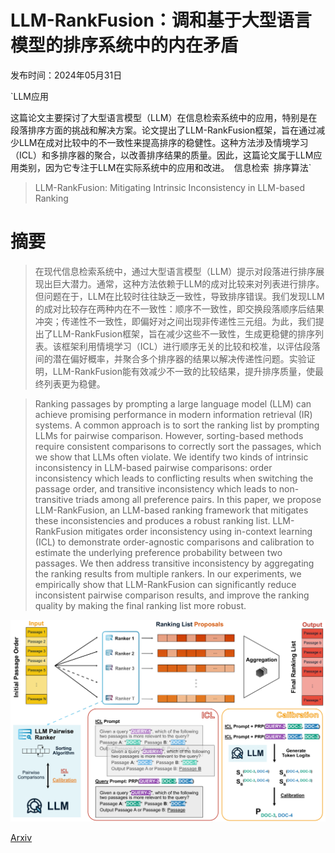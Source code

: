 # LLM-RankFusion：调和基于大型语言模型的排序系统中的内在矛盾

发布时间：2024年05月31日

`LLM应用

这篇论文主要探讨了大型语言模型（LLM）在信息检索系统中的应用，特别是在段落排序方面的挑战和解决方案。论文提出了LLM-RankFusion框架，旨在通过减少LLM在成对比较中的不一致性来提高排序的稳健性。这种方法涉及情境学习（ICL）和多排序器的聚合，以改善排序结果的质量。因此，这篇论文属于LLM应用类别，因为它专注于LLM在实际系统中的应用和改进。` `信息检索` `排序算法`

> LLM-RankFusion: Mitigating Intrinsic Inconsistency in LLM-based Ranking

# 摘要

> 在现代信息检索系统中，通过大型语言模型（LLM）提示对段落进行排序展现出巨大潜力。通常，这种方法依赖于LLM的成对比较来对列表进行排序。但问题在于，LLM在比较时往往缺乏一致性，导致排序错误。我们发现LLM的成对比较存在两种内在不一致性：顺序不一致性，即交换段落顺序后结果冲突；传递性不一致性，即偏好对之间出现非传递性三元组。为此，我们提出了LLM-RankFusion框架，旨在减少这些不一致性，生成更稳健的排序列表。该框架利用情境学习（ICL）进行顺序无关的比较和校准，以评估段落间的潜在偏好概率，并聚合多个排序器的结果以解决传递性问题。实验证明，LLM-RankFusion能有效减少不一致的比较结果，提升排序质量，使最终列表更为稳健。

> Ranking passages by prompting a large language model (LLM) can achieve promising performance in modern information retrieval (IR) systems. A common approach is to sort the ranking list by prompting LLMs for pairwise comparison. However, sorting-based methods require consistent comparisons to correctly sort the passages, which we show that LLMs often violate. We identify two kinds of intrinsic inconsistency in LLM-based pairwise comparisons: order inconsistency which leads to conflicting results when switching the passage order, and transitive inconsistency which leads to non-transitive triads among all preference pairs. In this paper, we propose LLM-RankFusion, an LLM-based ranking framework that mitigates these inconsistencies and produces a robust ranking list. LLM-RankFusion mitigates order inconsistency using in-context learning (ICL) to demonstrate order-agnostic comparisons and calibration to estimate the underlying preference probability between two passages. We then address transitive inconsistency by aggregating the ranking results from multiple rankers. In our experiments, we empirically show that LLM-RankFusion can significantly reduce inconsistent pairwise comparison results, and improve the ranking quality by making the final ranking list more robust.

![LLM-RankFusion：调和基于大型语言模型的排序系统中的内在矛盾](../../../paper_images/2406.00231/x1.png)

[Arxiv](https://arxiv.org/abs/2406.00231)